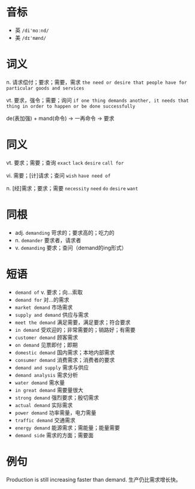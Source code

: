 # 音标

- 英 `/di'mɑːnd/`
- 美 `/dɪ'mænd/`

# 词义

n. 请求偿付；要求；需要，需求
`the need or desire that people have for particular goods and services`

vt. 要求，强令；需要；询问
`if one thing demands another, it needs that thing in order to happen or be done successfully`



de(表加强) + mand(命令) → 一再命令 → 要求

# 同义

vt. 要求；需要；查询
`exact` `lack` `desire` `call for`

vi. 需要；[计]请求；查问
`wish` `have need of`

n. [经]需求；要求；需要
`necessity` `need` `do` `desire` `want`

# 同根

- adj. `demanding` 苛求的；要求高的；吃力的
- n. `demander` 要求者，请求者
- v. `demanding` 要求；查问（demand的ing形式）

# 短语

- `demand of` v. 要求；向…索取
- `demand for` 对…的需求
- `market demand` 市场需求
- `supply and demand` 供应与需求
- `meet the demand` 满足需要，满足要求；符合要求
- `in demand` 受欢迎的；非常需要的；销路好；有需要
- `customer demand` 顾客需求
- `on demand` 见票即付；即期
- `domestic demand` 国内需求；本地内部需求
- `consumer demand` 消费需求；消费者的要求
- `demand and supply` 需求与供应
- `demand analysis` 需求分析
- `water demand` 需水量
- `in great demand` 需要量很大
- `strong demand` 强烈要求；殷切需求
- `actual demand` 实际需求
- `power demand` 功率需量，电力需量
- `traffic demand` 交通需求
- `energy demand` 能源需求；需能量；能量需要
- `demand side` 需求的方面；需要面

# 例句

Production is still increasing faster than demand.
生产仍比需求增长快。


